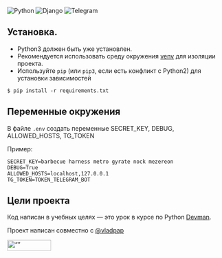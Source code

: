 ![Python](https://img.shields.io/badge/python-3670A0?style=for-the-badge&logo=python&logoColor=ffdd54)
![Django](https://img.shields.io/badge/django-%23092E20.svg?style=for-the-badge&logo=django&logoColor=white)
![Telegram](https://img.shields.io/badge/Telegram-2CA5E0?style=for-the-badge&logo=telegram&logoColor=white)



## Установка.
- Python3 должен быть уже установлен.
- Рекомендуется использовать среду окружения [venv](https://docs.python.org/3/library/venv.html)
для изоляции проекта.
 - Используйте `pip` (или `pip3`, если есть конфликт с Python2) для установки зависимостей
```console
$ pip install -r requirements.txt
```

## Переменные окружения

В файле ```.env``` создать переменные SECRET_KEY, DEBUG, ALLOWED_HOSTS, TG_TOKEN

Пример:
```console
SECRET_KEY=barbecue harness metro gyrate nock mezereon
DEBUG=True
ALLOWED_HOSTS=localhost,127.0.0.1
TG_TOKEN=TOKEN_TELEGRAM_BOT
```

## Цели проекта

Код написан в учебных целях — это урок в курсе по Python [Devman](https://dvmn.org).

Проект написан совместно с [@vladpap](https://t.me/vladpap)


<img src="https://dvmn.org/assets/img/logo.8d8f24edbb5f.svg" alt= “” width="102" height="25">